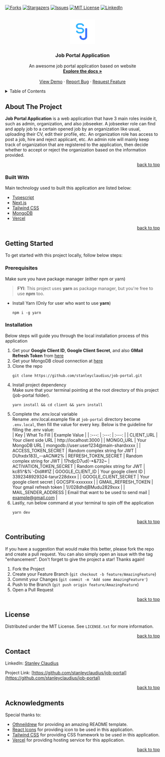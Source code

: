 <div id="top"></div>

[![Forks][forks-shield]][forks-url]
[![Stargazers][stars-shield]][stars-url]
[![Issues][issues-shield]][issues-url]
[![MIT License][license-shield]][license-url]
[![LinkedIn][linkedin-shield]][linkedin-url]

<br />
<div align="center">
  <a href="https://github.com/stanleyclaudius/job-portal">
    <img src="public/images/logo.png" alt="Logo" width="80" height="80">
  </a>

  <h3 align="center">Job Portal Application</h3>

  <p align="center">
    An awesome job portal application based on website
    <br />
    <a href="https://github.com/stanleyclaudius/job-portal.git"><strong>Explore the docs »</strong></a>
    <br />
    <br />
    <a href="https://github.com/stanleyclaudius/job-portal">View Demo</a>
    ·
    <a href="https://github.com/stanleyclaudius/job-portal/issues">Report Bug</a>
    ·
    <a href="https://github.com/stanleyclaudius/job-portal/issues">Request Feature</a>
  </p>
</div>

<details>
  <summary>Table of Contents</summary>
  <ol>
    <li>
      <a href="#about-the-project">About The Project</a>
      <ul>
        <li><a href="#built-with">Built With</a></li>
      </ul>
    </li>
    <li>
      <a href="#getting-started">Getting Started</a>
      <ul>
        <li><a href="#prerequisites">Prerequisites</a></li>
        <li><a href="#installation">Installation</a></li>
      </ul>
    </li>
    <li><a href="#contributing">Contributing</a></li>
    <li><a href="#license">License</a></li>
    <li><a href="#contact">Contact</a></li>
    <li><a href="#acknowledgments">Acknowledgments</a></li>
  </ol>
</details>

## About The Project

**Job Portal Application** is a web application that have 3 main roles inside it, such as admin, organization, and also jobseeker. A jobseeker role can find and apply job to a certain opened job by an organization like usual, uploading their CV, edit their profile, etc. An organization role has access to post a job, hire and reject applicant, etc. An admin role will mainly keep track of organization that are registered to the application, then decide whether to accept or reject the organization based on the information provided.

<p align="right"><a href="#top">back to top</a></p>

### Built With

Main technology used to built this application are listed below:

* [Typescript](https://www.typescriptlang.org/)
* [Next.js](https://nextjs.org/)
* [Tailwind CSS](https://tailwindcss.com/)
* [MongoDB](https://mongodb.com/cloud/atlas/)
* [Vercel](https://vercel.com)

<p align="right"><a href="#top">back to top</a></p>

## Getting Started

To get started with this project locally, follow below steps:

### Prerequisites

Make sure you have package manager (either npm or yarn)

>**FYI**: This project uses **yarn** as package manager, but you're free to use **npm** too.

* Install Yarn (Only for user who want to use **yarn**)
  ```
  npm i -g yarn
  ```

### Installation

Below steps will guide you through the local installation process of this application

1. Get your **Google Client ID**, **Google Client Secret**, and also **GMail Refresh Token** from [here](https://console.developers.google.com/)
2. Get your MongoDB cloud connection at [here](https://mongodb.com/cloud/atlas)
3. Clone the repo
   ```
   git clone https://github.com/stanleyclaudius/job-portal.git
   ```
4. Install project dependency<br />
Make sure that your terminal pointing at the root directory of this project (job-portal folder).
   ```
   yarn install && cd client && yarn install
   ```
5. Complete the .env.local variable<br/>
Rename .env.local.example file at ```job-portal``` directory become ```.env.local```, then fill the value for every key. Below is the guideline for filling the .env value:<br/>
    | Key | What To Fill | Example Value |
    | :---: | :---: | :---: |
    | CLIENT_URL | Your client side URL | http://localhost:3000 |
    | MONGO_URL | Your MongoDB URL | mongodb://user:user1234@main-shardxxxx |
    | ACCESS_TOKEN_SECRET | Random complex string for JWT | DUhxdx183)_--aACN#2%
    | REFRESH_TOKEN_SECRET | Random complex string for JWT | 17hdjcD7ud(-*&732~
    | ACTIVATION_TOKEN_SECRET | Random complex string for JWT | kc81i^&%`-Did##1Z
    | GOOGLE_CLIENT_ID | Your google client ID | 3392348929324-tarur228dxxx |
    | GOOGLE_CLIENT_SECRET | Your google client secret | GOCSPX-xxxxxxx |
    | GMAIL_REFRESH_TOKEN | Your gmail refresh token | 1//028dhdjBMudu2829xxx |
    | MAIL_SENDER_ADDRESS | Email that want to be used to send mail | example@gmail.com |
6. Lastly, run below command at your terminal to spin off the application
    ```
    yarn dev
    ```

<p align="right"><a href="#top">back to top</a></p>

## Contributing

If you have a suggestion that would make this better, please fork the repo and create a pull request. You can also simply open an issue with the tag "enhancement".
Don't forget to give the project a star! Thanks again!

1. Fork the Project
2. Create your Feature Branch (`git checkout -b feature/AmazingFeature`)
3. Commit your Changes (`git commit -m 'Add some AmazingFeature'`)
4. Push to the Branch (`git push origin feature/AmazingFeature`)
5. Open a Pull Request

<p align="right"><a href="#top">back to top</a></p>

## License

Distributed under the MIT License. See `LICENSE.txt` for more information.

<p align="right"><a href="#top">back to top</a></p>

## Contact

LinkedIn: [Stanley Claudius](https://www.linkedin.com/in/stanley-claudius-4560b21b7)

Project Link: [https://github.com/stanleyclaudius/job-portal](https://github.com/stanleyclaudius/job-portal)

<p align="right"><a href="#top">back to top</a></p>

## Acknowledgments

Special thanks to:

* [Othneildrew](https://github.com/othneildrew/) for providing an amazing README template.
* [React Icons](https://react-icons.github.io/react-icons/) for providing icon to be used in this application.
* [Tailwind CSS](https://tailwindcss.com/) for providing CSS framework to be used in this application.
* [Vercel](https://vercel.com) for providing hosting service for this application.

<p align="right"><a href="#top">back to top</a></p>

[forks-shield]: https://img.shields.io/github/forks/stanleyclaudius/job-portal.svg?style=for-the-badge
[forks-url]: https://github.com/stanleyclaudius/job-portal/network/members
[stars-shield]: https://img.shields.io/github/stars/stanleyclaudius/job-portal.svg?style=for-the-badge
[stars-url]: https://github.com/stanleyclaudius/job-portal/stargazers
[issues-shield]: https://img.shields.io/github/issues/stanleyclaudius/job-portal.svg?style=for-the-badge
[issues-url]: https://github.com/stanleyclaudius/job-portal/issues
[license-shield]: https://img.shields.io/github/license/stanleyclaudius/job-portal.svg?style=for-the-badge
[license-url]: https://github.com/stanleyclaudius/job-portal/blob/master/LICENSE.txt
[linkedin-shield]: https://img.shields.io/badge/-LinkedIn-black.svg?style=for-the-badge&logo=linkedin&colorB=555
[linkedin-url]: https://linkedin.com/in/stanley-claudius-4560b21b7